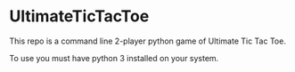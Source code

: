 # UltimateTicTacToe

This repo is a command line 2-player python game of Ultimate Tic Tac Toe.

To use you must have python 3 installed on your system.
